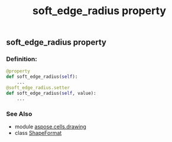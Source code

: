 ﻿---
title: soft_edge_radius property
second_title: Aspose.Cells for Python via .NET API References
description: 
type: docs
weight: 130
url: /aspose.cells.drawing/shapeformat/soft_edge_radius/
is_root: false
---

## soft_edge_radius property

### Definition:
```python
@property
def soft_edge_radius(self):
    ...
@soft_edge_radius.setter
def soft_edge_radius(self, value):
    ...
```

### See Also
* module [aspose.cells.drawing](../../)
* class [ShapeFormat](/cells/python-net/aspose.cells.drawing/shapeformat)
